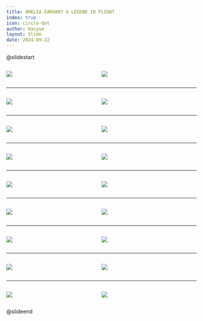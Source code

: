 ```yaml
---
title: AMELIA EARHART A LEGEND IN FLIGHT
index: true
icon: circle-dot
author: Haiyue
layout: Slide
date: 2024-09-22
---
```

 
@slidestart

<div style="display:flex">
<div style="flex:1">

![](https://raw.githubusercontent.com/yclord/reading/refs/heads/master/english/Level-Q/AMELIA%20EARHART%20A%20LEGEND%20IN%20FLIGHT/001.webp)
</div>
<div style="flex:1">

![](https://raw.githubusercontent.com/yclord/reading/refs/heads/master/english/Level-Q/AMELIA%20EARHART%20A%20LEGEND%20IN%20FLIGHT/002.webp)
</div>
</div>

---

<div style="display:flex">
<div style="flex:1">

![](https://raw.githubusercontent.com/yclord/reading/refs/heads/master/english/Level-Q/AMELIA%20EARHART%20A%20LEGEND%20IN%20FLIGHT/003.webp)
</div>
<div style="flex:1">

![](https://raw.githubusercontent.com/yclord/reading/refs/heads/master/english/Level-Q/AMELIA%20EARHART%20A%20LEGEND%20IN%20FLIGHT/004.webp)
</div>
</div>

---

<div style="display:flex">
<div style="flex:1">

![](https://raw.githubusercontent.com/yclord/reading/refs/heads/master/english/Level-Q/AMELIA%20EARHART%20A%20LEGEND%20IN%20FLIGHT/005.webp)
</div>
<div style="flex:1">

![](https://raw.githubusercontent.com/yclord/reading/refs/heads/master/english/Level-Q/AMELIA%20EARHART%20A%20LEGEND%20IN%20FLIGHT/006.webp)
</div>
</div>

---

<div style="display:flex">
<div style="flex:1">

![](https://raw.githubusercontent.com/yclord/reading/refs/heads/master/english/Level-Q/AMELIA%20EARHART%20A%20LEGEND%20IN%20FLIGHT/007.webp)
</div>
<div style="flex:1">

![](https://raw.githubusercontent.com/yclord/reading/refs/heads/master/english/Level-Q/AMELIA%20EARHART%20A%20LEGEND%20IN%20FLIGHT/008.webp)
</div>
</div>

---

<div style="display:flex">
<div style="flex:1">

![](https://raw.githubusercontent.com/yclord/reading/refs/heads/master/english/Level-Q/AMELIA%20EARHART%20A%20LEGEND%20IN%20FLIGHT/009.webp)
</div>
<div style="flex:1">

![](https://raw.githubusercontent.com/yclord/reading/refs/heads/master/english/Level-Q/AMELIA%20EARHART%20A%20LEGEND%20IN%20FLIGHT/010.webp)
</div>
</div>

---

<div style="display:flex">
<div style="flex:1">

![](https://raw.githubusercontent.com/yclord/reading/refs/heads/master/english/Level-Q/AMELIA%20EARHART%20A%20LEGEND%20IN%20FLIGHT/011.webp)
</div>
<div style="flex:1">

![](https://raw.githubusercontent.com/yclord/reading/refs/heads/master/english/Level-Q/AMELIA%20EARHART%20A%20LEGEND%20IN%20FLIGHT/012.webp)
</div>
</div>

---

<div style="display:flex">
<div style="flex:1">

![](https://raw.githubusercontent.com/yclord/reading/refs/heads/master/english/Level-Q/AMELIA%20EARHART%20A%20LEGEND%20IN%20FLIGHT/013.webp)
</div>
<div style="flex:1">

![](https://raw.githubusercontent.com/yclord/reading/refs/heads/master/english/Level-Q/AMELIA%20EARHART%20A%20LEGEND%20IN%20FLIGHT/014.webp)
</div>
</div>

---

<div style="display:flex">
<div style="flex:1">

![](https://raw.githubusercontent.com/yclord/reading/refs/heads/master/english/Level-Q/AMELIA%20EARHART%20A%20LEGEND%20IN%20FLIGHT/015.webp)
</div>
<div style="flex:1">

![](https://raw.githubusercontent.com/yclord/reading/refs/heads/master/english/Level-Q/AMELIA%20EARHART%20A%20LEGEND%20IN%20FLIGHT/016.webp)
</div>
</div>

---

<div style="display:flex">
<div style="flex:1">

![](https://raw.githubusercontent.com/yclord/reading/refs/heads/master/english/Level-Q/AMELIA%20EARHART%20A%20LEGEND%20IN%20FLIGHT/017.webp)
</div>
<div style="flex:1">

![](https://raw.githubusercontent.com/yclord/reading/refs/heads/master/english/Level-Q/AMELIA%20EARHART%20A%20LEGEND%20IN%20FLIGHT/018.webp)
</div>
</div>

@slideend